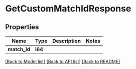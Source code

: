 # GetCustomMatchIdResponse

## Properties

Name | Type | Description | Notes
------------ | ------------- | ------------- | -------------
**match_id** | **i64** |  | 

[[Back to Model list]](../README.md#documentation-for-models) [[Back to API list]](../README.md#documentation-for-api-endpoints) [[Back to README]](../README.md)



